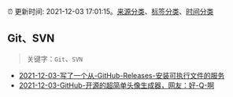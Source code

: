 :alarm_clock: 更新时间: 2021-12-03 17:01:15。[来源分类](../README.md)、[标签分类](../TAGS.md)、[时间分类](../TIMELINE.md)

## Git、SVN


> 关键字：`Git`、`SVN`



- [2021-12-03-写了一个从-GitHub-Releases-安装可执行文件的服务](https://www.v2ex.com/t/819916) 
- [2021-12-03-GitHub-开源的超简单头像生成器，网友：好-Q-啊](https://toutiao.io/k/dvalnm2) 
